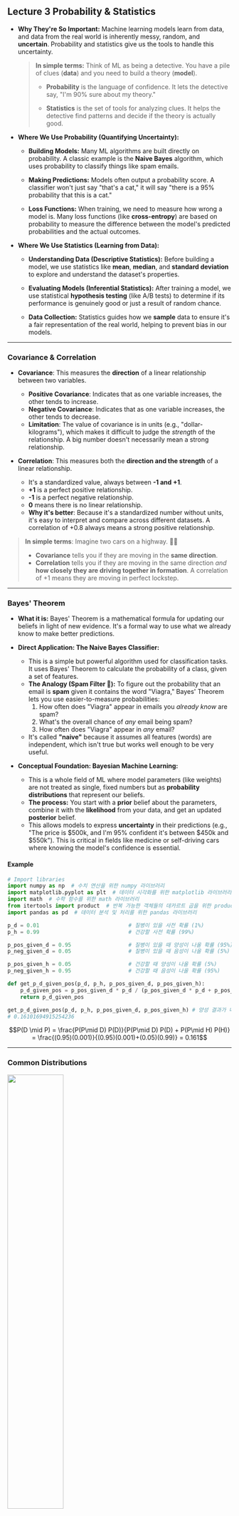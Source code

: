 ## Lecture 3 Probability & Statistics

- **Why They're So Important:** Machine learning models learn from data, and data from the real world is inherently messy, random, and **uncertain**. Probability and statistics give us the tools to handle this uncertainty.
    
    > **In simple terms:** Think of ML as being a detective. You have a pile of clues (**data**) and you need to build a theory (**model**).
    > 
    > - **Probability** is the language of confidence. It lets the detective say, "I'm 90% sure about my theory."
    >     
    > - **Statistics** is the set of tools for analyzing clues. It helps the detective find patterns and decide if the theory is actually good.
    >     
    
- **Where We Use Probability (Quantifying Uncertainty):**
    
    - **Building Models:** Many ML algorithms are built directly on probability. A classic example is the **Naive Bayes** algorithm, which uses probability to classify things like spam emails.
        
    - **Making Predictions:** Models often output a probability score. A classifier won't just say "that's a cat," it will say "there is a 95% probability that this is a cat."
        
    - **Loss Functions:** When training, we need to measure how wrong a model is. Many loss functions (like **cross-entropy**) are based on probability to measure the difference between the model's predicted probabilities and the actual outcomes.
        
- **Where We Use Statistics (Learning from Data):**
    
    - **Understanding Data (Descriptive Statistics):** Before building a model, we use statistics like **mean**, **median**, and **standard deviation** to explore and understand the dataset's properties.
        
    - **Evaluating Models (Inferential Statistics):** After training a model, we use statistical **hypothesis testing** (like A/B tests) to determine if its performance is genuinely good or just a result of random chance.
        
    - **Data Collection:** Statistics guides how we **sample** data to ensure it's a fair representation of the real world, helping to prevent bias in our models.

---

### Covariance & Correlation 

* **Covariance**: This measures the **direction** of a linear relationship between two variables.
    * **Positive Covariance**: Indicates that as one variable increases, the other tends to increase.
    * **Negative Covariance**: Indicates that as one variable increases, the other tends to decrease.
    * **Limitation**: The value of covariance is in units (e.g., "dollar-kilograms"), which makes it difficult to judge the *strength* of the relationship. A big number doesn't necessarily mean a strong relationship.

* **Correlation**: This measures both the **direction and the strength** of a linear relationship.
    * It's a standardized value, always between **-1 and +1**.
    * **+1** is a perfect positive relationship.
    * **-1** is a perfect negative relationship.
    * **0** means there is no linear relationship.
    * **Why it's better**: Because it's a standardized number without units, it's easy to interpret and compare across different datasets. A correlation of +0.8 always means a strong positive relationship.

> **In simple terms**: Imagine two cars on a highway. 🚗🚗
> * **Covariance** tells you if they are moving in the **same direction**.
> * **Correlation** tells you if they are moving in the same direction *and* **how closely they are driving together in formation**. A correlation of +1 means they are moving in perfect lockstep.
---

### Bayes' Theorem 

* **What it is:** Bayes' Theorem is a mathematical formula for updating our beliefs in light of new evidence. It's a formal way to use what we already know to make better predictions.

* **Direct Application: The Naive Bayes Classifier:**
    * This is a simple but powerful algorithm used for classification tasks. It uses Bayes' Theorem to calculate the probability of a class, given a set of features.
    * **The Analogy (Spam Filter 📧):** To figure out the probability that an email is **spam** given it contains the word "Viagra," Bayes' Theorem lets you use easier-to-measure probabilities:
        1. How often does "Viagra" appear in emails you *already know* are spam?
        2. What's the overall chance of *any* email being spam?
        3. How often does "Viagra" appear in *any* email?
    * It's called **"naive"** because it assumes all features (words) are independent, which isn't true but works well enough to be very useful.

* **Conceptual Foundation: Bayesian Machine Learning:**
    * This is a whole field of ML where model parameters (like weights) are not treated as single, fixed numbers but as **probability distributions** that represent our beliefs.
    * **The process:** You start with a **prior** belief about the parameters, combine it with the **likelihood** from your data, and get an updated **posterior** belief.
    * This allows models to express **uncertainty** in their predictions (e.g., "The price is $500k, and I'm 95% confident it's between $450k and $550k"). This is critical in fields like medicine or self-driving cars where knowing the model's confidence is essential.
 
#### Example
```python
# Import libraries
import numpy as np  # 수치 연산을 위한 numpy 라이브러리 
import matplotlib.pyplot as plt  # 데이터 시각화를 위한 matplotlib 라이브러리
import math  # 수학 함수를 위한 math 라이브러리
from itertools import product  # 반복 가능한 객체들의 데카르트 곱을 위한 product 함수
import pandas as pd  # 데이터 분석 및 처리를 위한 pandas 라이브러리

p_d = 0.01                            # 질병이 있을 사전 확률 (1%)
p_h = 0.99                            # 건강할 사전 확률 (99%)

p_pos_given_d = 0.95                  # 질병이 있을 때 양성이 나올 확률 (95%)
p_neg_given_d = 0.05                  # 질병이 있을 때 음성이 나올 확률 (5%)

p_pos_given_h = 0.05                  # 건강할 때 양성이 나올 확률 (5%)
p_neg_given_h = 0.95                  # 건강할 때 음성이 나올 확률 (95%)

def get_p_d_given_pos(p_d, p_h, p_pos_given_d, p_pos_given_h):
    p_d_given_pos = p_pos_given_d * p_d / (p_pos_given_d * p_d + p_pos_given_h * p_h)    # 베이즈 정리: P(D|Pos) = P(Pos|D)P(D) / [P(Pos|D)P(D) + P(Pos|H)P(H)]
    return p_d_given_pos

get_p_d_given_pos(p_d, p_h, p_pos_given_d, p_pos_given_h) # 양성 결과가 나왔을 때 실제로 질병이 있을 확률 계산
# 0.16101694915254236

```
$$P(D \mid P) = \frac{P(P\mid D) P(D)}{P(P\mid D) P(D) + P(P\mid H) P(H)} = \frac{(0.95)(0.001)}{(0.95)(0.001)+(0.05)(0.99)} = 0.161$$

---

### Common Distributions

<img src="https://github.com/user-attachments/assets/82ae975c-69bd-4a42-953b-de6bb1b9a97d" width="50%">

* **Bernoulli Distribution:** This is used for a **single trial** with only **two possible outcomes** (e.g., success/failure, yes/no, 1/0). 🪙
    * **The key question is:** Will this *one* event succeed or fail?
    * **Examples:**
        * Will a *single user* click on an ad? (Yes/No)
        * Is a *single product* from the assembly line defective? (Defective/Not Defective)
        * Did a *single coin flip* land on heads? (Heads/Tails)

* **Poisson Distribution:** This is used for **counting the number of times** an event occurs within a **fixed interval** of time or space. ⏰
    * **The key question is:** *How many times* will this event happen in this interval?
    * **Examples:**
        * How many users visit a website *in one hour*?
        * How many calls does a call center receive *per minute*?
        * How many typos are on a *single page* of a book?

> **In simple terms:** Use **Bernoulli** for a single "yes/no" question. Use **Poisson** when you're counting occurrences over a period of time or an area.

---

### The Central Limit Theorem 

* **The Core Idea:** The Central Limit Theorem (CLT) is a fundamental concept that describes the shape of the distribution of sample means.

    > **In simple terms:** Imagine you're rolling a single die. The probability of getting any number (1 through 6) is the same (a flat, uniform distribution).
    >
    > Now, imagine you roll five dice and calculate their average. You do this again and again, thousands of times, and plot a histogram of all those averages.
    >
    > The CLT tells us that this new histogram of **averages** will form a beautiful **bell curve (a normal distribution)**, even though the original distribution of a single die roll was completely flat. 

* **Why It's So Important:**
    * It allows us to make inferences about a whole population using just a sample, even if we don't know the population's true distribution.
    * It is the foundation for many statistical methods, such as **hypothesis testing** and constructing **confidence intervals**. For example, it's why we can be confident that the average result from a political poll of 1,000 people is a good estimate of the entire country's opinion.
    * In machine learning, it helps us understand the behavior of model parameters and evaluate the significance of our results.




